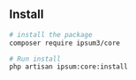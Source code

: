## Install

``` bash
# install the package
composer require ipsum3/core

# Run install
php artisan ipsum:core:install
```
